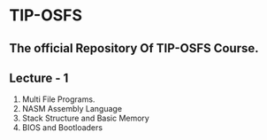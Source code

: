 # TIP-OSFS
The official Repository Of TIP-OSFS Course.
---------------------------------------------
Lecture - 1
---------------------------------------------
1. Multi File Programs.
2. NASM Assembly Language
3. Stack Structure and Basic Memory
4. BIOS and Bootloaders

